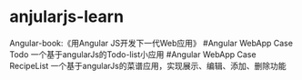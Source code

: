 # anjularjs-learn
Angular-book:《用Angular JS开发下一代Web应用》
#Angular WebApp Case Todo
一个基于angularJs的Todo-list小应用
#Angular WebApp Case RecipeList
一个基于angularJs的菜谱应用，实现展示、编辑、添加、删除功能
